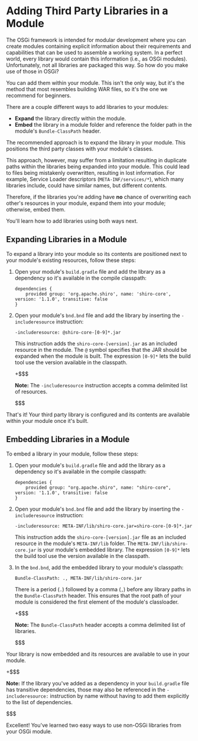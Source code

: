 # Adding Third Party Libraries in a Module

The OSGi framework is intended for modular development where you can create
modules containing explicit information about their requirements and
capabilities that can be used to assemble a working system. In a perfect world,
every library would contain this information (i.e., as OSGi modules).
Unfortunately, not all libraries are packaged this way. So how do you make use
of those in OSGi?

You can add them within your module. This isn't the only way, but it's the
method that most resembles building WAR files, so it's the one we recommend for
beginners.

There are a couple different ways to add libraries to your modules:

- **Expand** the library directly within the module.
- **Embed** the library in a module folder and reference the folder path in the
  module's `Bundle-ClassPath` header.

The recommended approach is to expand the library in your module. This positions
the third party classes with your module's classes.

This approach, however, may suffer from a limitation resulting in duplicate
paths within the libraries being expanded into your module. This could lead
to files being mistakenly overwritten, resulting in lost information. For
example, Service Loader descriptors (`META-INF/services/*`), which many
libraries include, could have similar names, but different contents.

Therefore, if the libraries you're adding have **no** chance of overwriting each
other's resources in your module, expand them into your module; otherwise, embed
them.

You'll learn how to add libraries using both ways next.

## Expanding Libraries in a Module

To expand a library into your module so its contents are positioned next to your
module's existing resources, follow these steps:

1.  Open your module's `build.gradle` file and add the library as a dependency
    so it's available in the compile classpath:

        dependencies {
            provided group: 'org.apache.shiro', name: 'shiro-core', version: '1.1.0', transitive: false
        }

2.  Open your module's `bnd.bnd` file and add the library by inserting the
    `-includeresource` instruction:

        -includeresource: @shiro-core-[0-9]*.jar

    This instruction adds the `shiro-core-[version].jar` as an included resource
    in the module. The `@` symbol specifies that the JAR should be expanded when
    the module is built. The expression `[0-9]*` lets the build tool use the
    version available in the classpath.

    +$$$

    **Note:** The `-includeresource` instruction accepts a comma delimited list
    of resources.

    $$$

That's it! Your third party library is configured and its contents are available
within your module once it's built.

## Embedding Libraries in a Module

To embed a library in your module, follow these steps:

1.  Open your module's `build.gradle` file and add the library as a dependency
    so it's available in the compile classpath:

        dependencies {
            provided group: "org.apache.shiro", name: "shiro-core", version: '1.1.0', transitive: false
        }

2.  Open your module's `bnd.bnd` file and add the library by inserting the
    `-includeresource` instruction:

        -includeresource: META-INF/lib/shiro-core.jar=shiro-core-[0-9]*.jar

    This instruction adds the `shiro-core-[version].jar` file as an included
    resource in the module's `META-INF/lib` folder. The
    `META-INF/lib/shiro-core.jar` is your module's embedded library. The
    expression `[0-9]*` lets the build tool use the version available in the
    classpath.

3.  In the `bnd.bnd`, add the embedded library to your module's classpath:

        Bundle-ClassPath: ., META-INF/lib/shiro-core.jar

    There is a period (`.`) followed by a comma (`,`) before any library paths
    in the `Bundle-ClassPath` header. This ensures that the root path of your
    module is considered the first element of the module's classloader.

    +$$$

    **Note:** The `Bundle-ClassPath` header accepts a comma delimited list of
    libraries.

    $$$

Your library is now embedded and its resources are available to use in your
module.

+$$$

**Note:** If the library you've added as a dependency in your `build.gradle`
file has transitive dependencies, those may also be referenced in the
`-includeresource:` instruction by name without having to add them explicitly to
the list of dependencies.

$$$

Excellent! You've learned two easy ways to use non-OSGi libraries from your OSGi
module.

